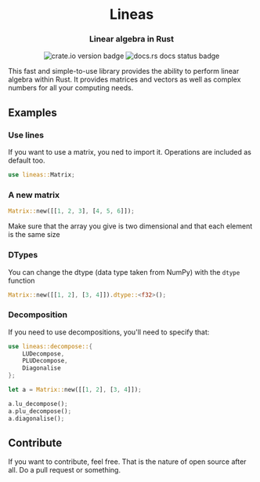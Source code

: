 <div style="text-align: center;">
<h1>Lineas</h1>
<h3>Linear algebra in Rust</h3>
<img src="https://img.shields.io/crates/v/lineas.svg" alt="crate.io version badge">
<img src="https://img.shields.io/docsrs/lineas/latest" alt="docs.rs docs status badge">
</div>

This fast and simple-to-use library provides the ability to perform linear algebra within Rust. It provides matrices and vectors as well as complex numbers for all your computing needs.

## Examples
### Use lines
If you want to use a matrix, you ned to import it. Operations are included as default too.
```rust
use lineas::Matrix;
```

### A new matrix
```rust
Matrix::new([[1, 2, 3], [4, 5, 6]]);
```
Make sure that the array you give is two dimensional and that each element is the same size

### DTypes
You can change the dtype (data type taken from NumPy) with the `dtype` function
```rust
Matrix::new([[1, 2], [3, 4]]).dtype::<f32>();
```

### Decomposition
If you need to use decompositions, you'll need to specify that:
```rust
use lineas::decompose::{
    LUDecompose,
    PLUDecompose,
    Diagonalise
};

let a = Matrix::new([[1, 2], [3, 4]]);

a.lu_decompose();
a.plu_decompose();
a.diagonalise();
```

## Contribute

If you want to contribute, feel free. That is the nature of open source after all. Do a pull request or something.

